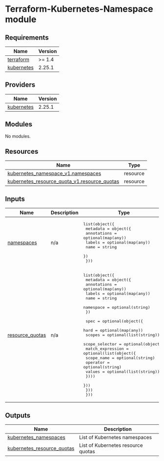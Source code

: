 # Terraform-Kubernetes-Namespace module

## Requirements

| Name | Version |
|------|---------|
| <a name="requirement_terraform"></a> [terraform](#requirement\_terraform) | >= 1.4 |
| <a name="requirement_kubernetes"></a> [kubernetes](#requirement\_kubernetes) | 2.25.1 |

## Providers

| Name | Version |
|------|---------|
| <a name="provider_kubernetes"></a> [kubernetes](#provider\_kubernetes) | 2.25.1 |

## Modules

No modules.

## Resources

| Name | Type |
|------|------|
| [kubernetes_namespace_v1.namespaces](https://registry.terraform.io/providers/hashicorp/kubernetes/2.25.1/docs/resources/namespace_v1) | resource |
| [kubernetes_resource_quota_v1.resource_quotas](https://registry.terraform.io/providers/hashicorp/kubernetes/2.25.1/docs/resources/resource_quota_v1) | resource |

## Inputs

| Name | Description | Type | Default | Required |
|------|-------------|------|---------|:--------:|
| <a name="input_namespaces"></a> [namespaces](#input\_namespaces) | n/a | <pre>list(object({<br>    metadata = object({<br>      annotations = optional(map(any))<br>      labels      = optional(map(any))<br>      name        = string<br>    })<br>  }))</pre> | n/a | yes |
| <a name="input_resource_quotas"></a> [resource\_quotas](#input\_resource\_quotas) | n/a | <pre>list(object({<br>    metadata = object({<br>      annotations = optional(map(any))<br>      labels      = optional(map(any))<br>      name        = string<br>      namespace   = optional(string)<br>    })<br><br>    spec = optional(object({<br>      hard   = optional(map(any))<br>      scopes = optional(list(string))<br>      scope_selector = optional(object({<br>        match_expression = optional(list(object({<br>          scope_name = optional(string)<br>          operator   = optional(string)<br>          values     = optional(list(string))<br>        })))<br>      }))<br>    }))<br>  }))</pre> | n/a | yes |

## Outputs

| Name | Description |
|------|-------------|
| <a name="output_kubernetes_namespaces"></a> [kubernetes\_namespaces](#output\_kubernetes\_namespaces) | List of Kubernetes namespaces |
| <a name="output_kubernetes_resource_quotas"></a> [kubernetes\_resource\_quotas](#output\_kubernetes\_resource\_quotas) | List of Kubernetes resource quotas |
<!-- END_TF_DOCS -->
